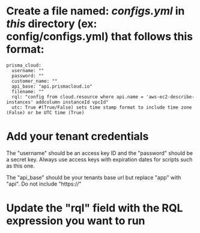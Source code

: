 # Create a file named: *configs.yml* in *this* directory (ex: config/configs.yml) that follows this format:

```
prisma_cloud:
  username: ""
  password: ""
  customer_name: ""
  api_base: "api.prismacloud.io"
  filename: ""
  rql: "config from cloud.resource where api.name = 'aws-ec2-describe-instances' addcolumn instanceId vpcId"
  utc: True #(True/False) sets time stamp format to include time zone (False) or be UTC time (True)
```

# Add your tenant credentials
The "username" should be an access key ID and the "password" should be a secret key. Always use access keys with expiration dates for scripts such as this one.

The "api_base" should be your tenants base url but replace "app" with "api". Do not include "https://"

# Update the "rql" field with the RQL expression you want to run